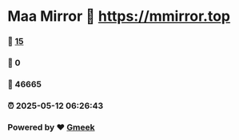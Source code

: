 # Maa Mirror :link: https://mmirror.top 
### :page_facing_up: [15](https://mmirror.top/tag.html) 
### :speech_balloon: 0 
### :hibiscus: 46665 
### :alarm_clock: 2025-05-12 06:26:43 
### Powered by :heart: [Gmeek](https://github.com/Meekdai/Gmeek)
